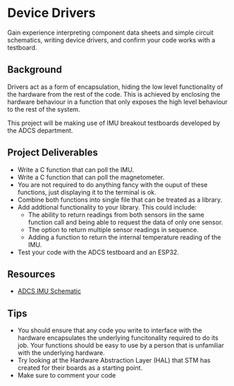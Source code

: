 # Device Drivers 
Gain experience interpreting component data sheets and simple circuit schematics, writing device drivers, and confirm your code works with a testboard. 

## Background 
Drivers act as a form of encapsulation, hiding the low level functionality of the hardware from the rest of the code. This is achieved by enclosing the hardware behaviour in a function that only exposes the high level behaviour to the rest of the system. 

This project will be making use of IMU breakout testboards developed by the ADCS department. 

## Project Deliverables
- Write a C function that can poll the IMU.
- Write a C function that can poll the magnetometer.
- You are not required to do anything fancy with the ouput of these functions, just displaying it to the terminal is ok.
- Combine both functions into single file that can be treated as a library.
- Add addtional functionality to your library. This could include:
    - The ability to return readings from both sensors iin the same function call and being able to request the data of only one sensor.
    - The option to return multiple sensor readings in sequence.
    - Adding a function to return the internal temperature reading of the IMU.
- Test your code with the ADCS testboard and an ESP32. 


## Resources
- [ADCS IMU Schematic](https://github.com/user-attachments/files/21839245/ADCS.IMU.Schematic.pdf)

## Tips
- You should ensure that any code you write to interface with the hardware encapsulates the underlying funcitonality required to do its job. Your functions should be easy to use by a person that is unfamiliar with the underlying hardware. 
- Try looking at the Hardware Abstraction Layer (HAL) that STM has created for their boards as a starting point. 
- Make sure to comment your code
